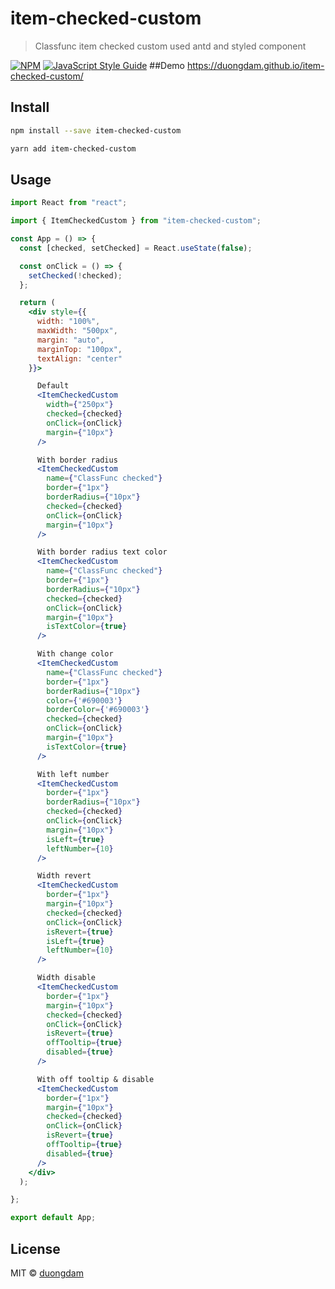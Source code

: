 # item-checked-custom

> Classfunc item checked custom used antd and styled component

[![NPM](https://img.shields.io/npm/v/item-checked-custom.svg)](https://www.npmjs.com/package/item-checked-custom) [![JavaScript Style Guide](https://img.shields.io/badge/code_style-standard-brightgreen.svg)](https://standardjs.com)
##Demo
https://duongdam.github.io/item-checked-custom/

## Install

```bash
npm install --save item-checked-custom

yarn add item-checked-custom
```

## Usage

```jsx
import React from "react";

import { ItemCheckedCustom } from "item-checked-custom";

const App = () => {
  const [checked, setChecked] = React.useState(false);

  const onClick = () => {
    setChecked(!checked);
  };

  return (
    <div style={{
      width: "100%",
      maxWidth: "500px",
      margin: "auto",
      marginTop: "100px",
      textAlign: "center"
    }}>

      Default
      <ItemCheckedCustom
        width={"250px"}
        checked={checked}
        onClick={onClick}
        margin={"10px"}
      />

      With border radius
      <ItemCheckedCustom
        name={"ClassFunc checked"}
        border={"1px"}
        borderRadius={"10px"}
        checked={checked}
        onClick={onClick}
        margin={"10px"}
      />

      With border radius text color
      <ItemCheckedCustom
        name={"ClassFunc checked"}
        border={"1px"}
        borderRadius={"10px"}
        checked={checked}
        onClick={onClick}
        margin={"10px"}
        isTextColor={true}
      />

      With change color
      <ItemCheckedCustom
        name={"ClassFunc checked"}
        border={"1px"}
        borderRadius={"10px"}
        color={'#690003'}
        borderColor={'#690003'}
        checked={checked}
        onClick={onClick}
        margin={"10px"}
        isTextColor={true}
      />

      With left number
      <ItemCheckedCustom
        border={"1px"}
        borderRadius={"10px"}
        checked={checked}
        onClick={onClick}
        margin={"10px"}
        isLeft={true}
        leftNumber={10}
      />

      Width revert
      <ItemCheckedCustom
        border={"1px"}
        margin={"10px"}
        checked={checked}
        onClick={onClick}
        isRevert={true}
        isLeft={true}
        leftNumber={10}
      />

      Width disable
      <ItemCheckedCustom
        border={"1px"}
        margin={"10px"}
        checked={checked}
        onClick={onClick}
        isRevert={true}
        offTooltip={true}
        disabled={true}
      />

      With off tooltip & disable
      <ItemCheckedCustom
        border={"1px"}
        margin={"10px"}
        checked={checked}
        onClick={onClick}
        isRevert={true}
        offTooltip={true}
        disabled={true}
      />
    </div>
  );

};

export default App;

```

## License

MIT © [duongdam](https://github.com/duongdam)
